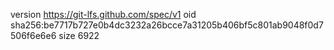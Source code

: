 version https://git-lfs.github.com/spec/v1
oid sha256:be7717b727e0b4dc3232a26bcce7a31205b406bf5c801ab9048f0d7506f6e6e6
size 6922
